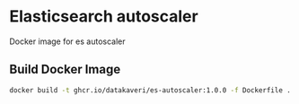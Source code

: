 # Elasticsearch autoscaler
Docker image for es autoscaler

## Build Docker Image
```sh
docker build -t ghcr.io/datakaveri/es-autoscaler:1.0.0 -f Dockerfile .
```
